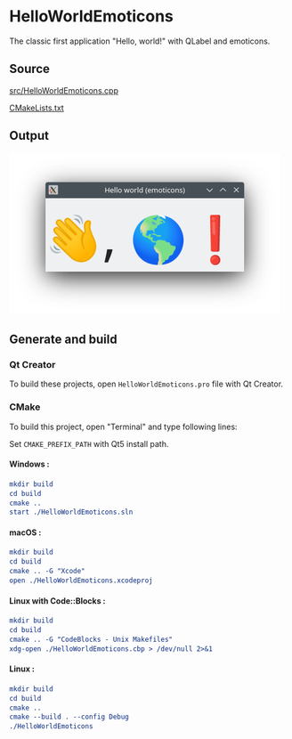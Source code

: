 # HelloWorldEmoticons

The classic first application "Hello, world!" with QLabel and emoticons.

## Source

[src/HelloWorldEmoticons.cpp](src/HelloWorldEmoticons.cpp)

[CMakeLists.txt](CMakeLists.txt)

## Output

![Screenshot](../../../docs/Pictures/HelloWorldEmoticons.png)

## Generate and build

### Qt Creator

To build these projects, open `HelloWorldEmoticons.pro` file with Qt Creator.

### CMake

To build this project, open "Terminal" and type following lines:

Set `CMAKE_PREFIX_PATH` with Qt5 install path.

#### Windows :

``` cmake
mkdir build
cd build
cmake ..
start ./HelloWorldEmoticons.sln
```

#### macOS :

``` cmake
mkdir build
cd build
cmake .. -G "Xcode"
open ./HelloWorldEmoticons.xcodeproj
```

#### Linux with Code::Blocks :

``` cmake
mkdir build
cd build
cmake .. -G "CodeBlocks - Unix Makefiles"
xdg-open ./HelloWorldEmoticons.cbp > /dev/null 2>&1
```

#### Linux :

``` cmake
mkdir build
cd build
cmake .. 
cmake --build . --config Debug
./HelloWorldEmoticons
```

